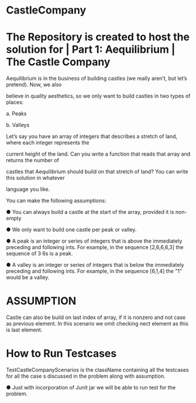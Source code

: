 # CastleCompany


# The Repository is created to host the solution for | Part 1: Aequilibrium | The Castle Company


Aequilibrium is in the business of building castles (we really aren’t, but let’s pretend). Now, we also

believe in quality aesthetics, so we only want to build castles in two types of places:

a. Peaks

b. Valleys

Let’s say you have an array of integers that describes a stretch of land, where each integer represents the

current height of the land. Can you write a function that reads that array and returns the number of

castles that Aequilibrium should build on that stretch of land? You can write this solution in whatever

language you like.

You can make the following assumptions:

● You can always build a castle at the start of the array, provided it is non-empty

● We only want to build one castle per peak or valley.

● A peak is an integer or series of integers that is above the immediately preceding and following ints. For example, in the sequence [2,6,6,6,3] the sequence of 3 6s is a peak.

● A valley is an integer or series of integers that is below the immediately preceding and following ints. For example, in the sequence [6,1,4] the "1" would be a valley.

# ASSUMPTION

Castle can also be build on last index of array, if it is nonzero and not case as previous element. In this scenario we omit checking nect element as this is last element.

# How to Run Testcases

TestCastleCompanyScenarios is the className containing all the testcases for all the case s discussed in the problem along with assumption.

● Just with incorporation of Junit jar we will be able to run test for the problem.
